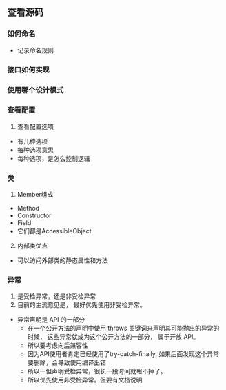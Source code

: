 ## 查看源码


### 如何命名
 * 记录命名规则
 
### 接口如何实现

### 使用哪个设计模式 

### 查看配置
 1. 查看配置选项
   * 有几种选项
   * 每种选项意思
   * 每种选项，是怎么控制逻辑
   
### 类
 1. Member组成
   * Method
   * Constructor
   * Field
   * 它们都是AccessibleObject
   
 2. 内部类优点
   * 可以访问外部类的静态属性和方法 
   
   
   
### 异常
 1. 是受检异常，还是非受检异常
 2. 目前的主流意见是， 最好优先使用非受检异常。
   * 异常声明是 API 的一部分
     + 在一个公开方法的声明中使用 throws 关键词来声明其可能抛出的异常的时候， 这些异常就成为这个公开方法的一部分， 属于开放 API。
     + 所以要考虑向后兼容性
     + 因为API使用者肯定已经使用了try-catch-finally, 如果后面发现这个异常要删除，会导致使用编译出错
     + 所以一但声明受检异常，很长一段时间就甩不掉了。
     + 所以优先使用非受检异常。但要有文档说明
     